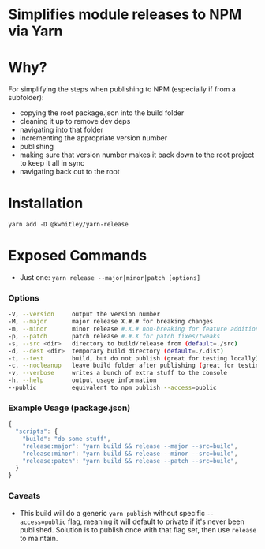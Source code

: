 Simplifies module releases to NPM via Yarn
===

# Why?
For simplifying the steps when publishing to NPM (especially if from a subfolder):
- copying the root package.json into the build folder
- cleaning it up to remove dev deps
- navigating into that folder
- incrementing the appropriate version number
- publishing
- making sure that version number makes it back down to the root project to keep it all in sync
- navigating back out to the root

# Installation
```
yarn add -D @kwhitley/yarn-release
```

# Exposed Commands
- Just one: `yarn release --major|minor|patch [options]`

### Options
```bash
-V, --version     output the version number
-M, --major       major release X.#.# for breaking changes
-m, --minor       minor release #.X.# non-breaking for feature additions
-p, --patch       patch release #.#.X for patch fixes/tweaks
-s, --src <dir>   directory to build/release from (default=./src)
-d, --dest <dir>  temporary build directory (default=./.dist)
-t, --test        build, but do not publish (great for testing locally)
-c, --nocleanup   leave build folder after publishing (great for testing locally)
-v, --verbose     writes a bunch of extra stuff to the console
-h, --help        output usage information
--public          equivalent to npm publish --access=public
```

### Example Usage (package.json)
```js
{
  "scripts": {
    "build": "do some stuff",
    "release:major": "yarn build && release --major --src=build",
    "release:minor": "yarn build && release --minor --src=build",
    "release:patch": "yarn build && release --patch --src=build",
  }
}
```

### Caveats
- This build will do a generic `yarn publish` without specific `--access=public` flag,
meaning it will default to private if it's never been published.  Solution is to publish once with that
flag set, then use `release` to maintain.
